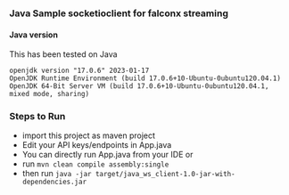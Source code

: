 ### Java Sample socketioclient for falconx streaming

#### Java version
This has been tested on Java 

```
openjdk version "17.0.6" 2023-01-17
OpenJDK Runtime Environment (build 17.0.6+10-Ubuntu-0ubuntu120.04.1)
OpenJDK 64-Bit Server VM (build 17.0.6+10-Ubuntu-0ubuntu120.04.1, mixed mode, sharing)
```

### Steps to Run
* import this project as maven project
* Edit your API keys/endpoints in App.java
* You can directly run App.java from your IDE or
* run `mvn clean compile assembly:single`
* then run `java -jar target/java_ws_client-1.0-jar-with-dependencies.jar`

